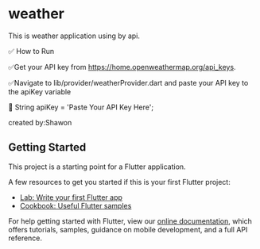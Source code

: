 # weather

This is weather application using by api.

:white_check_mark: How to Run


:white_check_mark:Get your API key from https://home.openweathermap.org/api_keys.

:white_check_mark:Navigate to lib/provider/weatherProvider.dart and paste your API key to the apiKey variable


:speech_balloon: String apiKey = 'Paste Your API Key Here';



created by:Shawon

## Getting Started

This project is a starting point for a Flutter application.

A few resources to get you started if this is your first Flutter project:

- [Lab: Write your first Flutter app](https://flutter.dev/docs/get-started/codelab)
- [Cookbook: Useful Flutter samples](https://flutter.dev/docs/cookbook)

For help getting started with Flutter, view our
[online documentation](https://flutter.dev/docs), which offers tutorials,
samples, guidance on mobile development, and a full API reference.
